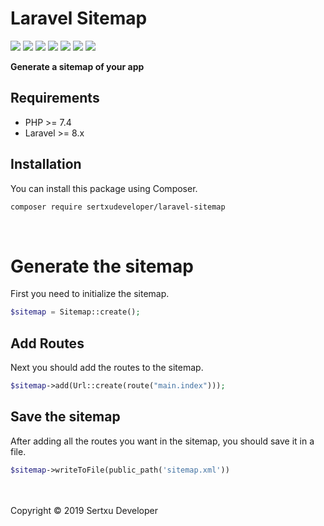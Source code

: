 # Laravel Sitemap
![](https://img.shields.io/github/v/release/sertxudeveloper/laravel-sitemap) ![](https://img.shields.io/github/license/sertxudeveloper/laravel-sitemap) ![](https://img.shields.io/librariesio/github/sertxudeveloper/laravel-sitemap) ![](https://img.shields.io/github/repo-size/sertxudeveloper/laravel-sitemap) ![](https://img.shields.io/packagist/dt/sertxudeveloper/laravel-sitemap) ![](https://img.shields.io/github/issues/sertxudeveloper/laravel-sitemap) ![](https://img.shields.io/packagist/php-v/sertxudeveloper/laravel-sitemap)

**Generate a sitemap of your app**

## Requirements
  - PHP >= 7.4
  - Laravel >= 8.x

## Installation
You can install this package using Composer.

```sh
composer require sertxudeveloper/laravel-sitemap
```
<br>

# Generate the sitemap
First you need to initialize the sitemap.
```php
$sitemap = Sitemap::create();
```

## Add Routes
Next you should add the routes to the sitemap.

```php
$sitemap->add(Url::create(route("main.index")));
```

## Save the sitemap
After adding all the routes you want in the sitemap, you should save it in a file.
```php
$sitemap->writeToFile(public_path('sitemap.xml'))
```

<br><br>
Copyright © 2019 Sertxu Developer
